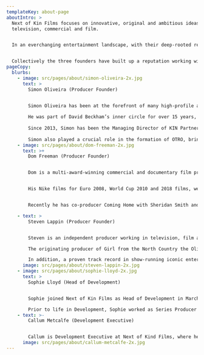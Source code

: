 ```yaml
---
templateKey: about-page
aboutIntro: >
  Next of Kin Films focuses on innovative, original and ambitious ideas in
  television, commercial and film.


  In an everchanging entertainment landscape, with their deep-rooted relationships with talent, creative intuition and vision of Next of Kin Films develops projects based around talent in the documentary, factual entertainment and entertainment spaces, focusing on creating transferable format brands and returnable series.


  Collectively the three founders have built up a reputation working with extraordinary talent, telling powerful stories, throughout their careers and as such they have hit the ground running with their first production, a feature-documentary with a global icon, for cinematic release later this year.
pageCopy:
  blurbs:
    - image: src/pages/about/simon-oliveira-2x.jpg
      text: >
        Simon Oliveira (Producer Founder)


        Simon Oliveira has been at the forefront of many high-profile athlete, brand and commercial property partnerships in the sport and entertainment industries over the past two decades. 
         
        He was part of David Beckham’s inner circle for over 15 years, playing a key role in building and establishing his brand. He has also worked closely with Lewis Hamilton, Andy Murray and Muhammad Ali amongst others, and led brand campaigns for Pepsi, adidas, BT, Carlsberg, the International Olympic Committee, The Football Association and many more.
         
        Since 2013, Simon has been the Managing Director of KIN Partners, one of the leading independent sports and entertainment management companies globally. KIN has worked alongside some of the biggest icons of recent times - including Beckham, Usain Bolt and Neymar Jr – and manages more than 60 talented young footballers across Europe.
         
        Simon also played a crucial role in the formation of OTRO, bringing together the likes of Lionel Messi, Luis Suarez, David Beckham and Zinedine Zidane to create a new global digital platform and content studio. Under his direction, KIN Partners has co-produced cinematic documentaries including Class of '92, I am Bolt and For the Love of the Game.
    - image: src/pages/about/dom-freeman-2x.jpg
      text: >+
        Dom Freeman (Producer Founder)


        Dom is a multi-award-winning commercial and documentary film producer. He has produced numerous commercials for brands including Christian Dior, Louis Vuitton, Hugo Boss, Calvin Klein, Agent Provocateur, Burberry, Jaguar, Patek Philippe, Ford, Mont Blanc, Standard Chartered and most notably his iconic work for Nike. 


        His Nike films for Euro 2008, World Cup 2010 and 2018 films, were directed by Guy Ritchie, Alejandro Inarritu and Matthew Vaughn. Over the years Dom has garnered many awards, including Cannes Grand Prix, Cannes Gold Lions, D&ADs, Clios, as well as 14 Gold, Silver and Bronze BTA Awards. 


        Recently he has co-producer Coming Home with Sheridan Smith and the recent features Spirits in the Forest and Anniversary for Depeche Mode and The Cure respectively. 

    - text: >
        Steven Lappin (Producer Founder)


        Steven is an independent producer working in television, film and theatre. His recent work includes producing global feature documentary films for George Michael, Liam Gallagher and Bruce Springsteen. 

        The originating producer of Girl from the North Country the Olivier award-winning theatre show based on the music of Bob Dylan, which is shortly transferring to Broadway. 

        In addition, a proven track record in show-running iconic entertainment series for both ITV and BBC and many other premiere award shows and global events such as One Love Manchester, along with high profile celebrity documentaries with Joanna Lumley, : Elvis, Stephen Hawking and Sheridan Smith.
      image: src/pages/about/steven-lappin-2x.jpg
    - image: src/pages/about/sophie-lloyd-2x.jpg
      text: >
        Sophie Lloyd (Head of Development)


        Sophie joined Next of Kin Films as Head of Development in March 2020 and is responsible for developing documentaries, factual entertainment, and entertainment shows. Previously, Sophie worked as Head of Development and Development Exec for companies in London and New York, such as BBC Studios, Optomen Television, Optomen USA and Lion Television NYC. 

        Prior to life in Development, Sophie worked as Series Producer across some of the UK’s noisiest first series, from Seven Days to The Face, alongside reality favourites Big Brother, I’m A Celebrity and Shipwrecked. 
    - text: >-
        Callum Metcalfe (Development Executive)


        Callum is Development Executive at Next of Kind Films, where he works across entertainment, factual entertainment, and documentaries. With seven years of international experience, he has previously worked at Bandicoot TV (The Masked Singer), Expectation Entertainment and Fremantlemedia Australia in Sydney.  As a producer, he has worked on worldwide formats such as MasterChef Australia, The X-Factor and Big Brother.  He’s a short film maker and writer, to boot! 
      image: src/pages/about/callum-metcalfe-2x.jpg
---
```


